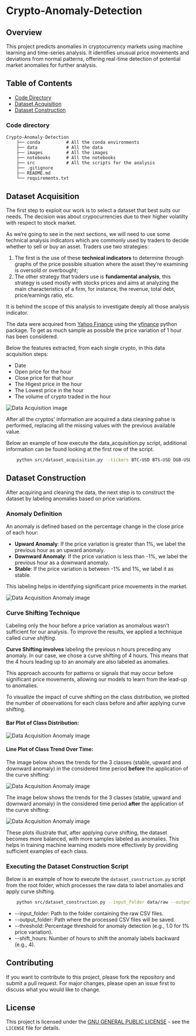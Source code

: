 # Crypto-Anomaly-Detection

## Overview 

This project predicts anomalies in cryptocurrency markets using machine learning and time-series analysis. It identifies unusual price movements and deviations from normal patterns, offering real-time detection of potential market anomalies for further analysis.

## Table of Contents
- [Code Directory](#code-directory)
- [Dataset Acquisition](#dataset-acquisition)
- [Dataset Construction](#dataset-construction)


### Code directory
```
Crypto-Anomaly-Detection
    ├── conda          # All the conda environments
    ├── data           # All the data
    ├── images         # All the images
    ├── notebooks      # All the notebooks
    ├── src            # All the scripts for the analysis
    ├── .gitignore
    ├── README.md
    └── requirements.txt

```

## Dataset Acquisition
The first step to exploit our work is to select a dataset that best suits our needs.
The decision was about crypocurrencies due to their higher volatilty with respect to stock market. 

As we’re going to see in the next sections, we will need to use some technical analysis indicators which are commonly used by traders to decide whether to sell or buy an asset. Traders use two strategies:
1. The first is the use of these **technical indicators** to determine through graphs of the price possible situation where the asset they’re examining is oversold or overbought; 
2. The other strategy that traders use is **fundamental analysis**, this strategy is used mostly with stocks prices and aims at analyzing the main characteristics of a firm, for instance, the revenue, total debt, price/earnings ratio, etc.

It is behind the scope of this analysis to investigate deeply all those analysis indicator.

The data were acquired from [Yahoo Finance](https://finance.yahoo.com/) using the [yfinance](https://github.com/ranaroussi/yfinance) python package. To get as much sample as possible the price variation of 1 hour has been considered. 

Below the features extracted, from each single crypto, in this data acquisition steps:
- Date
- Open price for the hour
- Close price for that hour
- The Higest price in the hour
- The Lowest price in the hour
- The volume of crypto traded in the hour

![Data Acquisition image](images/data_acquisition.png)

After all the cryptos' information are acquired a data cleaning pahse is performed, replacing all the missing values with the previous available value. 

Below an example of how execute the data_acquisition.py script, additional information can be found looking at the first row of the script. 

```bash
    python src/dataset_acquisition.py --tickers BTC-USD BTS-USD DGB-USD XMR-USD DASH-USD DOGE-USD ETH-USD LTC-USD MAID-USD MONA-USD NAV-USD VTC-USD XCP-USD XRP-USD SYS-USD XLM-USD --period ytd --interval 1h --output_folder data/raw
```

## Dataset Construction

After acquiring and cleaning the data, the next step is to construct the dataset by labeling anomalies based on price variations.

### Anomaly Definition

An anomaly is defined based on the percentage change in the close price of each hour:

- **Upward Anomaly**: If the price variation is greater than 1%, we label the previous hour as an upward anomaly.
- **Downward Anomaly**: If the price variation is less than -1%, we label the previous hour as a downward anomaly.
- **Stable**: If the price variation is between -1% and 1%, we label it as stable.

This labeling helps in identifying significant price movements in the market.

![Data Acquisition Anomaly image](images/data_acquisition_anomaly.PNG)

### Curve Shifting Technique

Labeling only the hour before a price variation as anomalous wasn't sufficient for our analysis. To improve the results, we applied a technique called *curve shifting*.

**Curve Shifting involves** labeling the previous n hours preceding any anomaly. In our case, we chose a curve shifting of 4 hours. This means that the 4 hours leading up to an anomaly are also labeled as anomalies.

This approach accounts for patterns or signals that may occur before significant price movements, allowing our models to learn from the lead-up to anomalies.

To visualize the impact of curve shifting on the class distribution, we plotted the number of observations for each class before and after applying curve shifting.

#### Bar Plot of Class Distribution:

![Data Acquisition Anomaly image](images/bar_plot_cs_before_after.png)

#### Line Plot of Class Trend Over Time:

The image below shows the trends for the 3 classes (stable, upward and downward anomaly) in the considered time period **before** the application of the curve shifting: 

![Data Acquisition Anomaly image](images/lp_cs_before.png)

The image below shows the trends for the 3 classes (stable, upward and downward anomaly) in the considered time period **after** the application of the curve shifting: 

![Data Acquisition Anomaly image](images/lp_cs_after.png)

These plots illustrate that, after applying curve shifting, the dataset becomes more balanced, with more samples labeled as anomalies. This helps in training machine learning models more effectively by providing sufficient examples of each class.

### Executing the Dataset Construction Script

Below is an example of how to execute the `dataset_construction.py` script from the root folder, which processes the raw data to label anomalies and apply curve shifting.

```bash
    python src/dataset_construction.py --input_folder data/raw --output_folder data/processed --threshold 1.0 --shift_hours 4
```

- --input_folder: Path to the folder containing the raw CSV files.
- --output_folder: Path where the processed CSV files will be saved.
- --threshold: Percentage threshold for anomaly detection (e.g., 1.0 for 1% price variation).
- --shift_hours: Number of hours to shift the anomaly labels backward (e.g., 4).



## Contributing

If you want to contribute to this project, please fork the repository and submit a pull request. For major changes, please open an issue first to discuss what you would like to change.

## License

This project is licensed under the [GNU GENERAL PUBLIC LICENSE](LICENSE) - see the `LICENSE` file for details.